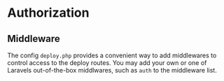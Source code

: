 # Authorization

## Middleware 

The config `deploy.php` provides a convenient way to add middlewares to control access to the deploy routes. You may add your own or one of Laravels out-of-the-box middlwares, such as `auth` to the middleware list.
